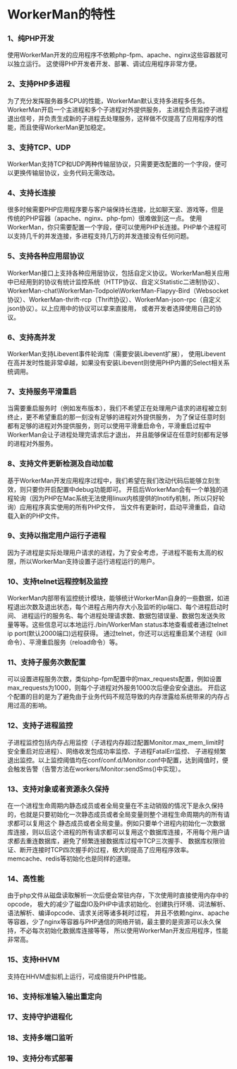 # WorkerMan的特性

### 1、纯PHP开发
使用WorkerMan开发的应用程序不依赖php-fpm、apache、nginx这些容器就可以独立运行。 这使得PHP开发者开发、部署、调试应用程序非常方便。

### 2、支持PHP多进程
为了充分发挥服务器多CPU的性能，WorkerMan默认支持多进程多任务。WorkerMan开启一个主进程和多个子进程对外提供服务， 主进程负责监控子进程退出信号，并负责生成新的子进程去处理服务，这样做不仅提高了应用程序的性能，而且使得WorkerMan更加稳定。

### 3、支持TCP、UDP
WorkerMan支持TCP和UDP两种传输层协议，只需要更改配置的一个字段，便可以更换传输层协议，业务代码无需改动。

### 4、支持长连接
很多时候需要PHP应用程序要与客户端保持长连接，比如聊天室、游戏等，但是传统的PHP容器（apache、nginx、php-fpm）很难做到这一点。 使用WorkerMan，你只需要配置一个字段，便可以使用PHP长连接。PHP单个进程可以支持几千的并发连接，多进程支持几万的并发连接没有任何问题。

### 5、支持各种应用层协议
WorkerMan接口上支持各种应用层协议，包括自定义协议。WorkerMan相关应用中已经用到的协议有统计监控系统（HTTP协议、自定义Statistic二进制协议）、 WorkerMan-chat\WorkerMan-Todpole\WorkerMan-Flapyy-Bird（Websocket协议）、WorkerMan-thrift-rcp（Thrift协议）、WorkerMan-json-rpc（自定义json协议）。以上应用中的协议可以拿来直接用， 或者开发者选择使用自己的协议。

### 6、支持高并发
WorkerMan支持Libevent事件轮询库（需要安装Libevent扩展）， 使用Libevent在高并发时性能非常卓越，如果没有安装Libevent则使用PHP内置的Select相关系统调用。

### 7、支持服务平滑重启
当需要重启服务时（例如发布版本），我们不希望正在处理用户请求的进程被立刻终止，更不希望重启的那一刻没有足够的进程对外提供服务， 为了保证任意时刻都有足够的进程对外提供服务，则可以使用平滑重启命令，平滑重启过程中WorkerMan会让子进程处理完请求后才退出， 并且能够保证在任意时刻都有足够的进程对外服务。

### 8、支持文件更新检测及自动加载
基于WorkerMan开发应用程序过程中，我们希望在我们改动代码后能够立刻生效，则只要你开启配置中debug功能即可。 开启后WorkerMan会有一个单独的进程轮询（因为PHP在Mac系统无法使用linux内核提供的Inotify机制，所以只好轮询）应用程序真实使用的所有PHP文件， 当文件有更新时，启动平滑重启，自动载入新的PHP文件。

### 9、支持以指定用户运行子进程
因为子进程是实际处理用户请求的进程，为了安全考虑，子进程不能有太高的权限，所以WorkerMan支持设置子运行进程运行的用户。

### 10、支持telnet远程控制及监控
WorkerMan内部带有监控统计模块，能够统计WorkerMan自身的一些数据，如进程退出次数及退出状态，每个进程占用内存大小及监听的ip端口、每个进程启动时间、 进程运行的服务名、每个进程处理请求数、数据包错误量、数据包发送失败量等等。这些信息可以本地运行./bin/WorkerMan status本地查看或者通过telnet ip port(默认2000端口)远程获得。 通过telnet，你还可以远程重启某个进程（kill命令）、平滑重启服务（reload命令）等。

### 11、支持子服务次数配置
可以设置进程服务次数，类似php-fpm配置中的max_requests配置，例如设置max_requests为1000，则每个子进程对外服务1000次后便会安全退出。 开启这个配置的目的是为了避免由于业务代码不规范导致的内存泄露给系统带来的内存占用过高的影响。

### 12、支持子进程监控
子进程监控包括内存占用监控（子进程内存超过配置Monitor.max_mem_limit时安全重启对应进程）、网络收发包成功率监控、子进程FatalErr监控、 子进程频繁退出监控。以上监控阈值均在conf/conf.d/Monitor.conf中配置，达到阈值时，便会触发告警（告警方法在workers/Monitor:sendSms()中实现）。

### 13、支持对象或者资源永久保持
在一个进程生命周期内静态成员或者全局变量在不主动销毁的情况下是永久保持的，也就是只要初始化一次静态成员或者全局变量则整个进程生命周期内的所有请求都可以复用这个 静态成员或者全局变量。例如只要单个进程内初始化一次数据库连接，则以后这个进程的所有请求都可以复用这个数据库连接，不用每个用户请求都去重连数据库，避免了频繁连接数据库过程中TCP三次握手、 数据库权限验证、断开连接时TCP四次握手的过程，极大的提高了应用程序效率。memcache、redis等初始化也是同样的道理。

### 14、高性能
由于php文件从磁盘读取解析一次后便会常驻内存，下次使用时直接使用内存中的opcode， 极大的减少了磁盘IO及PHP中请求初始化、创建执行环境、词法解析、语法解析、编译opcode、请求关闭等诸多耗时过程， 并且不依赖nginx、apache等容器，少了nginx等容器与PHP通信的网络开销，最主要的是资源可以永久保持，不必每次初始化数据库连接等等， 所以使用WorkerMan开发应用程序，性能非常高。

### 15、支持HHVM
支持在HHVM虚拟机上运行，可成倍提升PHP性能。

### 16、支持标准输入输出重定向

### 17、支持守护进程化

### 18、支持多端口监听

### 19、支持分布式部署

